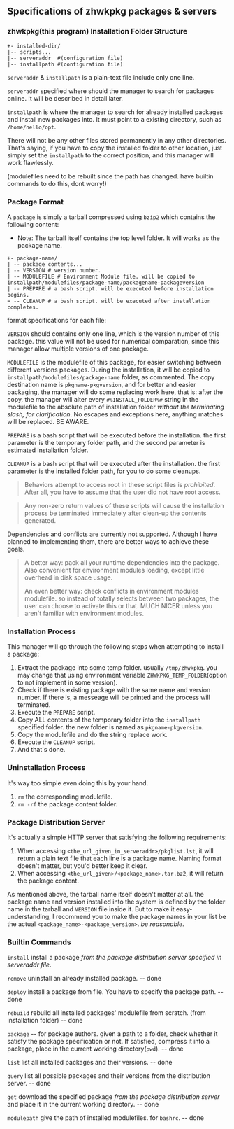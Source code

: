 ## Specifications of zhwkpkg packages & servers



### zhwkpkg(this program) Installation Folder Structure

```text
+- installed-dir/
|-- scripts...
|-- serveraddr  #(configuration file)
|-- installpath #(configuration file)
```

`serveraddr` & `installpath` is a plain-text file include only one line.

`serveraddr` specified where should the manager to search for packages online. It will be described in detail later.

`installpath` is where the manager to search for already installed packages and install new packages into. It must point to a existing directory, such as `/home/hello/opt`.

There will not be any other files stored permanently in any other directories. That's saying, if you  have to copy the installed folder to other location, just simply set the `installpath` to the correct position, and this manager will work flawlessly.

(modulefiles need to be rebuilt since the path has changed. have builtin commands to do this, dont worry!)



### Package Format

A `package` is simply a tarball compressed using `bzip2` which contains the following content:

- Note: The tarball itself contains the top level folder. It will works as the package name.

```text
+- package-name/
| -- package contents...
| -- VERSION # version number.
| -- MODULEFILE # Environment Module file. will be copied to installpath/modulefiles/package-name/packagename-packageversion
| -- PREPARE # a bash script. will be executed before installation begins.
= -- CLEANUP # a bash script. will be executed after installation completes.
```

format specifications for each file:

`VERSION` should contains only one line, which is the version number of this package. this value will not be used for numerical comparation, since this manager allow multiple versions of one package.

`MODULEFILE` is the modulefile of this package, for easier switching between different versions packages. During the installation, it will be copied to `installpath/modulefiles/package-name` folder, as commented. The copy destination name is `pkgname-pkgversion`, and for better and easier packaging, the manager will do some replacing work here, that is: after the copy, the manager will alter every `#%INSTALL_FOLDER%#` string in the modulefile to the absolute path of installation folder *without the terminating slash, for clarification*. No escapes and exceptions here, anything matches will be replaced. BE AWARE.

`PREPARE` is a bash script that will be executed before the installation. the first parameter is the temporary folder path, and the second parameter is estimated installation folder.

`CLEANUP` is a bash script that will be executed after the installation. the first parameter is the installed folder path, for you to do some cleanups.

> Behaviors attempt to access root in these script files is *prohibited*. After all, you have to assume that the user did not have root access.

> Any non-zero return values of these scripts will cause the installation process be terminated immediately after clean-up the contents generated.

Dependencies and conflicts are currently not supported. Although I have planned to implementing them, there are better ways to achieve these goals.

> A better way: pack all your runtime dependencies into the package. Also convenient for environment modules loading, except little overhead in disk space usage.
>
> An even better way: check conflicts in environment modules modulefile. so instead of totally selects between two packages, the user can choose to activate this or that. MUCH NICER unless you aren't familiar with environment modules.



### Installation Process

This manager will go through the following steps when attempting to install a package:

1. Extract the package into some temp folder. usually `/tmp/zhwkpkg`. you may change that using environment variable `ZHWKPKG_TEMP_FOLDER`(option to not implement in some version).
2. Check if there is existing package with the same name and version number. If there is, a messeage will be printed and the process will terminated.
3. Execute the `PREPARE` script.
4. Copy ALL contents of the temporary folder into the `installpath` specified folder. the new folder is named as `pkgname-pkgversion`.
5. Copy the modulefile and do the string replace work.
6. Execute the `CLEANUP` script.
7. And that's done.



### Uninstallation Process

It's way too simple even doing this by your hand.

1. `rm` the corresponding modulefile.
2. `rm -rf` the package content folder.



### Package Distribution Server

It's actually a simple HTTP server that satisfying the following requirements:

1. When accessing `<the_url_given_in_serveraddr>/pkglist.lst`, it will return a plain text file that each line is a package name. Naming format doesn't matter, but you'd better keep it clear.
2. When accessing `<the_url_given>/<package_name>.tar.bz2`, it will return the package content.

As mentioned above, the tarball name itself doesn't matter at all. the package name and version installed into the system is defined by the folder name in the tarball and `VERSION` file inside it. But to make it easy-understanding, I recommend you to make the package names in your list be the actual `<package_name>-<package_version>`. *be reasonable*.

### Builtin Commands

`install` install a package *from the package distribution server specified in serveraddr file*.

`remove` uninstall an already installed package. -- done

`deploy` install a package from file. You have to specify the package path. -- done

`rebuild` rebuild all installed packages' modulefile from scratch. (from installation folder) -- done

`package` -- for package authors. given a path to a folder, check whether it satisfy the package specification or not. If satisfied, compress it into a package, place in the current working directory(`pwd`).  -- done

`list` list all installed packages and their versions. -- done

`query` list all possible packages and their versions from the distribution server. -- done

`get` download the specified package *from the package distribution server* and place it in the current working directory. -- done

`modulepath` give the path of installed modulefiles. for `bashrc`. -- done